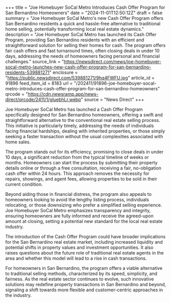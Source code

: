 +++
title = "Joe Homebuyer SoCal Metro Introduces Cash Offer Program for San Bernardino Homeowners"
date = "2024-11-01T12:50:12Z"
draft = false
summary = "Joe Homebuyer SoCal Metro's new Cash Offer Program offers San Bernardino residents a quick and hassle-free alternative to traditional home selling, potentially transforming local real estate dynamics."
description = "Joe Homebuyer SoCal Metro has launched its Cash Offer Program, providing San Bernardino residents with an efficient and straightforward solution for selling their homes for cash. The program offers fair cash offers and fast turnaround times, often closing deals in under 10 days, addressing the needs of homeowners facing personal and financial challenges."
source_link = "https://newsdirect.com/news/joe-homebuyer-socal-metro-launches-new-cash-offer-program-for-san-bernardino-residents-539881271"
enclosure = "https://public.newsdirect.com/539881271/9hq4FWFU.jpg"
article_id = 91896
feed_item_id = 8183
url = "/202411/91896-joe-homebuyer-socal-metro-introduces-cash-offer-program-for-san-bernardino-homeowners"
qrcode = "https://cdn.newsramp.app/news-direct/qrcode/2411/1/gluebhLr.webp"
source = "News Direct"
+++

<p>Joe Homebuyer SoCal Metro has launched a Cash Offer Program specifically designed for San Bernardino homeowners, offering a swift and straightforward alternative to the conventional real estate selling process. This initiative is particularly timely, addressing the needs of individuals facing financial hardships, dealing with inherited properties, or those simply seeking a faster transaction without the usual complexities associated with home sales.</p><p>The program stands out for its efficiency, promising to close deals in under 10 days, a significant reduction from the typical timeline of weeks or months. Homeowners can start the process by submitting their property details online or through a free consultation, receiving a fair, no-obligation cash offer within 24 hours. This approach removes the necessity for repairs, showings, and agent fees, allowing properties to be sold in their current condition.</p><p>Beyond aiding those in financial distress, the program also appeals to homeowners looking to avoid the lengthy listing process, individuals relocating, or those downsizing who prefer a simplified selling experience. Joe Homebuyer SoCal Metro emphasizes transparency and integrity, ensuring homeowners are fully informed and receive the agreed-upon amount at closing, setting a potential new standard for the local real estate industry.</p><p>The introduction of the Cash Offer Program could have broader implications for the San Bernardino real estate market, including increased liquidity and potential shifts in property values and investment opportunities. It also raises questions about the future role of traditional real estate agents in the area and whether this model will lead to a rise in cash transactions.</p><p>For homeowners in San Bernardino, the program offers a viable alternative to traditional selling methods, characterized by its speed, simplicity, and fairness. As the real estate sector continues to evolve, such innovative solutions may redefine property transactions in San Bernardino and beyond, signaling a shift towards more flexible and customer-centric approaches in the industry.</p>
